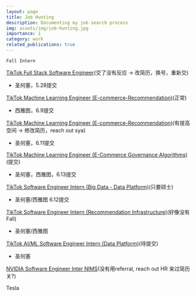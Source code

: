 ```yaml
---
layout: page
title: Job Hunting
description: Documenting my job search process
img: assets/img/job-hunting.jpg
importance: 1
category: work
related_publications: true
---
```

`Fall Intern`

[TikTok Full Stack Software Engineer](https://lifeattiktok.com/referral/tiktok/campus/position/7507388155302185223/detail?token=MzsxNzE0NDUzMjg4NTMwOzczMTExNTg0NzkzNTAxMzgzNzc7MDsy)(交了没有反应 -> 改简历，换号，重新交)

- 圣何塞，5.28提交

[TikTok Machine Learning Engineer (E-commerce-Recommendation)](https://lifeattiktok.com/referral/tiktok/campus/position/7397461556852508966/detail?token=MzsxNzE0NDUzMjg4NTMwOzczMTExNTg0NzkzNTAxMzgzNzc7MDsy)(正常)

- 西雅图，6.9提交

[TikTok Machine Learning Engineer (E-commerce-Recommendation)](https://lifeattiktok.com/referral/tiktok/campus/position/7397462166708930867/detail?token=MzsxNzE0NDUzMjg4NTMwOzczMTExNTg0NzkzNTAxMzgzNzc7MDsy)(有提高空间 -> 修改简历，reach out sya)

- 圣何塞，6.11提交 


[TikTok Machine Learning Engineer (E-Commerce Governance Algorithms)](https://lifeattiktok.com/referral/tiktok/campus/position/7397453649348479270/detail?token=NTsxNzQ5NDA4NjUxNzE5OzczNTU1MTc5ODgwNjg5MDI0MDE7NzUxMzYxNTA3MDk2NzgyNjcwNjsy)(提交)

- 圣何塞，西雅图，6.13提交

[TikTok Software Engineer Intern (Big Data - Data Platform)](https://lifeattiktok.com/referral/tiktok/campus/position/7444457959197509896/detail?token=NTsxNzQ5NDA4NjUxNzE5OzczNTU1MTc5ODgwNjg5MDI0MDE7NzUxMzYxNTA3MDk2NzgyNjcwNjsy)(只要硕士)

- 圣何塞/西雅图 6.12提交

[TikTok Software Engineer Intern (Recommendation Infrastructure)](https://lifeattiktok.com/referral/tiktok/campus/position/7397571359977310490/detail?token=NTsxNzQ5NDA4NjUxNzE5OzczNTU1MTc5ODgwNjg5MDI0MDE7NzUxMzYxNTA3MDk2NzgyNjcwNjsy)(好像没有Fall)

- 圣何塞/西雅图

[TikTok AI/ML Software Engineer Intern (Data Platform)](https://lifeattiktok.com/referral/tiktok/campus/position/7499689149813950727/detail?token=NTsxNzQ5NDA4NjUxNzE5OzczNTU1MTc5ODgwNjg5MDI0MDE7NzUxMzYxNTA3MDk2NzgyNjcwNjsy)(待提交)

- 圣何塞

[NVIDIA Software Engineer Inter NIMS](https://nvidia.wd5.myworkdayjobs.com/NVIDIAExternalCareerSite/job/US-CA-Santa-Clara/Software-Engineering-Intern--LLM-NIM-Engineering---Fall-2025_JR1990733?utm_source=ouckah)(没有用referral, reach out HR 来过简历关?)

Tesla